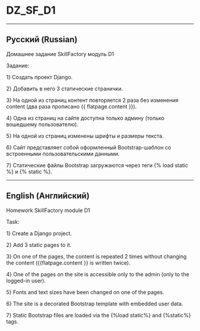 # DZ_SF_D1
-----------------------------------------------------------------------------------------------------------------------------------------------------------
Русский (Russian)
-----------------------------------------------------------------------------------------------------------------------------------------------------------
Домашнее задание SkillFactory модуль D1

Задание:

1} Создать проект Django.

2} Добавить в него 3 статические странички.

3} На одной из страниц контент повторяется 2 раза без изменения content (два раза 
прописано {{ flatpage.content }}).

4} Одна из страниц на сайте доступна только админу (только вошедшему пользователю).

5} На одной из страниц изменены шрифты и размеры текста.

6} Сайт представляет собой оформленный Bootstrap-шаблон со встроенными 
пользовательскими данными.

7} Статические файлы Bootstrap загружаются через теги {% load static %} и {% static %}.

-----------------------------------------------------------------------------------------------------------------------------------------------------------
English (Английский)
-----------------------------------------------------------------------------------------------------------------------------------------------------------
Homework SkillFactory module D1 

Task:

1} Create a Django project.

2} Add 3 static pages to it.

3} On one of the pages, the content is repeated 2 times without changing the 
content ({{flatpage.content }} is written twice).

4} One of the pages on the site is accessible only to the admin (only to the 
logged-in user).

5} Fonts and text sizes have been changed on one of the pages.

6} The site is a decorated Bootstrap template with embedded user data.

7} Static Bootstrap files are loaded via the {%load static%} and {%static%} tags.

